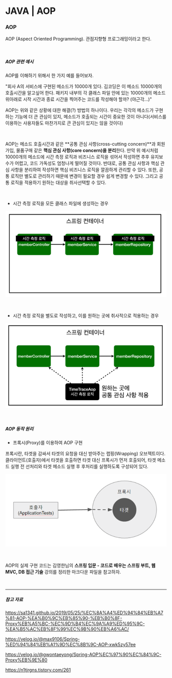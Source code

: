 # JAVA | AOP

### AOP

AOP (Aspect Oriented Programming). 관점지향형 프로그래밍이라고 한다.

<br>

##### AOP 관련 예시

AOP를 이해하기 위해서 한 가지 예를 들어보자.

"회사 A의 서비스에 구현된 메소드가 10000개 있다. 김코딩은 이 메소드 10000개의 호출시간을 알고싶어 한다. 패키지 내부의 각 클래스 파일 안에 있는 10000개의 메소드 위아래로 시작 시간과 종료 시간을 찍어주는 코드를 작성해야 할까? (야근각...)"

AOP는 위와 같은 상황에 대한 해결(?) 방법의 하나이다. 우리는 각각의 메소드가 구현하는 기능에 더 큰 관심이 있지, 메소드가 호출되는 시간이 중요한 것이 아니다(서비스를 이용하는 사용자들도 마찬가지로 큰 관심이 있지는 않을 것이다)

<br>

AOP는 메소드 호출시간과 같은 **공통 관심 사항(cross-cutting concern)**과 회원가입, 물품구매 같은 **핵심 관심 사항(core concern)을 분리**한다. 만약 위 예시처럼 10000개의 메소드에 시간 측정 로직과 비즈니스 로직을 섞어서 작성하면 추후 유지보수가 어렵고, 코드 가독성도 엄청나게 떨어질 것이다. 반대로, 공통 관심 사항과 핵심 관심 사항을 분리하여 작성하면 핵심 비즈니스 로직을 깔끔하게 관리할 수 있다. 또한, 공통 로직만 별도로 관리하기 때문에 변경이 필요할 경우 쉽게 변경할 수 있다. 그리고 공통 로직을 적용하기 원하는 대상을 취사선택할 수 있다.

<br>

- 시간 측정 로직을 모든 클래스 파일에 생성하는 경우

![image-20220110222512674](spring_aop.assets/image-20220110222512674.png)

<br>

- 시간 측정 로직을 별도로 작성하고, 이를 원하는 곳에 취사적으로 적용하는 경우

![image-20220110222544360](spring_aop.assets/image-20220110222544360.png)

<br>

##### AOP 동작 원리

- 프록시(Proxy)를 이용하여 AOP 구현

프록시란, 타겟을 감싸서 타겟의 요청을 대신 받아주는 랩핑(Wrapping) 오브젝트이다. 클라이언트(호출자)에서 타겟을 호출하면 타겟 대신 프록시가 먼저 호출되어, 타겟 메소드 실행 전 선처리와 타겟 메소드 실행 후 후처리를 실행하도록 구성되어 있다.

![image-20220110222857579](spring_aop.assets/image-20220110222857579.png)

<br>

AOP의 실제 구현 코드는 김영한님의 **스프링 입문 - 코드로 배우는 스프링 부트, 웹 MVC, DB 접근 기술** 강의를 정리한 마크다운 파일을 참고하자.

<br>

***

##### 참고 자료

https://sa1341.github.io/2019/05/25/%EC%8A%A4%ED%94%84%EB%A7%81-AOP-%EA%B0%9C%EB%85%90-%EB%B0%8F-Proxy%EB%A5%BC-%EC%9D%B4%EC%9A%A9%ED%95%9C-%EA%B5%AC%EB%8F%99%EC%9B%90%EB%A6%AC/

https://velog.io/@max9106/Spring-%ED%94%84%EB%A1%9D%EC%8B%9C-AOP-xwk5zy57ee

https://velog.io/@gwontaeyong/Spring-AOP%EC%97%90%EC%84%9C-Proxy%EB%9E%80

https://n1tjrgns.tistory.com/261